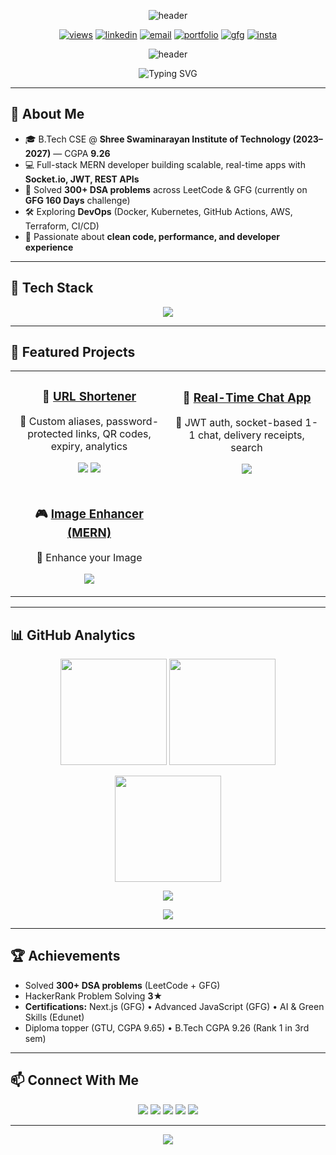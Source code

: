 <p align="center">
  <img src="https://capsule-render.vercel.app/api?type=waving&height=230&color=0:6EE7F9,100:8B5CF6&text=PATEL%20JAYKUMAR%20RAKESHBHAI&fontSize=38&fontAlign=50&fontAlignY=40&desc=Full%20Stack%20Developer%20%7C%20MERN%20%7C%20DevOps%20Learner&descAlign=50&descAlignY=65" alt="header"/>
</p>

<p align="center">
  <a href="https://github.com/JayP2006"><img src="https://komarev.com/ghpvc/?username=JayP2006&label=Profile%20Views&style=for-the-badge&color=blueviolet" alt="views"/></a>
  <a href="https://linkedin.com/in/pjaykumar/"><img src="https://img.shields.io/badge/LinkedIn-Connect-blue?style=for-the-badge&logo=linkedin" alt="linkedin"/></a>
  <a href="mailto:jay91451@gmail.com"><img src="https://img.shields.io/badge/Gmail-Contact-red?style=for-the-badge&logo=gmail" alt="email"/></a>
  <a href="https://jaypatel-portfolio-2006.vercel.app"><img src="https://img.shields.io/badge/Portfolio-Live-black?style=for-the-badge&logo=vercel" alt="portfolio"/></a>
  <a href="https://auth.geeksforgeeks.org/user/jay4code/"><img src="https://img.shields.io/badge/GeeksforGeeks-Profile-brightgreen?style=for-the-badge&logo=geeksforgeeks" alt="gfg"/></a>
  <a href="https://instagram.com/who_jay_patel"><img src="https://img.shields.io/badge/Instagram-Follow-E4405F?style=for-the-badge&logo=instagram" alt="insta"/></a>
</p>

<p align="center">
  <img src="https://capsule-render.vercel.app/api?type=waving&height=200&color=0:6EE7F9,100:8B5CF6&text=PATEL%20JAYKUMAR%20RAKESHBHAI&fontSize=36&fontAlign=50&fontAlignY=30&desc=Full%20Stack%20Developer%20%7C%20MERN%20%7C%20DevOps%20Learner&descAlign=50&descAlignY=55" alt="header"/>
</p>

<p align="center">
  <img src="https://readme-typing-svg.demolab.com?font=Poppins&size=28&pause=1200&color=8B5CF6&center=true&vCenter=true&width=800&lines=Hi%2C+I'm+Jay+Patel+👋;Full+Stack+Developer+🚀;MERN+%7C+DevOps+Learner+⚡;DSA+300%2B+Problems+Solved+📊;Always+Learning+Clean+Code+❤️" alt="Typing SVG" />
</p>


---

## 👋 About Me
- 🎓 B.Tech CSE @ **Shree Swaminarayan Institute of Technology (2023–2027)** — CGPA **9.26**
- 💻 Full-stack MERN developer building scalable, real-time apps with **Socket.io, JWT, REST APIs**
- 🧩 Solved **300+ DSA problems** across LeetCode & GFG (currently on **GFG 160 Days** challenge)
- 🛠️ Exploring **DevOps** (Docker, Kubernetes, GitHub Actions, AWS, Terraform, CI/CD)
- 🌱 Passionate about **clean code, performance, and developer experience**

---

## 🧰 Tech Stack
<p align="center">
  <img src="https://skillicons.dev/icons?i=js,react,nodejs,express,mongodb,tailwind,html,css,cpp,java,python,git,github,docker,kubernetes,aws,linux,nginx,postman,vscode&perline=9" />
</p>

---

## 🚀 Featured Projects

<table>
<tr>
<td align="center" width="50%">
  
### 🔗 [URL Shortener](https://github.com/JayP2006/Urlshortner)  
🔹 Custom aliases, password-protected links, QR codes, expiry, analytics  

<a href="https://github.com/JayP2006/url-shortener"><img src="https://img.shields.io/badge/Code-000?style=for-the-badge&logo=github"/></a>
<a href="https://jaypatel-portfolio-2006.vercel.app"><img src="https://img.shields.io/badge/Demo-Live-6EE7F9?style=for-the-badge&logo=vercel"/></a>

</td>
<td align="center" width="50%">
  
### 💬 [Real-Time Chat App](https://github.com/JayP2006/chat-app)  
🔹 JWT auth, socket-based 1-1 chat, delivery receipts, search  

<a href="https://github.com/JayP2006/realtime-chat-app"><img src="https://img.shields.io/badge/Code-000?style=for-the-badge&logo=github"/></a>

</td>
</tr>

<tr>
<td align="center" width="50%">

### 🎮 [Image Enhancer (MERN)](https://github.com/JayP2006/image-enhancer)  
🔹 Enhance your Image 

<a href="https://github.com/JayP2006/image-enhancer"><img src="https://img.shields.io/badge/Code-000?style=for-the-badge&logo=github"/></a>

</td>

</tr>
</table>

---

## 📊 GitHub Analytics
<p align="center">
  <img height="170" src="https://github-readme-stats.vercel.app/api?username=JayP2006&show_icons=true&theme=transparent&rank_icon=github"/>
  <img height="170" src="https://github-readme-stats.vercel.app/api/top-langs/?username=JayP2006&layout=compact&theme=transparent"/>
</p>
<p align="center">
  <img height="170" src="https://streak-stats.demolab.com?user=JayP2006&theme=transparent"/>
</p>
<p align="center">
  <img src="https://github-profile-trophy.vercel.app/?username=JayP2006&no-bg=true&no-frame=true&margin-w=10"/>
</p>
<p align="center">
  <img src="https://github-readme-activity-graph.vercel.app/graph?username=JayP2006&theme=react-dark"/>
</p>

---

## 🏆 Achievements
- Solved **300+ DSA problems** (LeetCode + GFG)  
- HackerRank Problem Solving **3★**  
- **Certifications:** Next.js (GFG) • Advanced JavaScript (GFG) • AI & Green Skills (Edunet)  
- Diploma topper (GTU, CGPA 9.65) • B.Tech CGPA 9.26 (Rank 1 in 3rd sem)  

---

## 📫 Connect With Me
<p align="center">
  <a href="mailto:jay91451@gmail.com"><img src="https://img.shields.io/badge/Gmail-jay91451%40gmail.com-red?style=for-the-badge&logo=gmail"/></a>
  <a href="https://linkedin.com/in/pjaykumar/"><img src="https://img.shields.io/badge/LinkedIn-JayKumar-blue?style=for-the-badge&logo=linkedin"/></a>
  <a href="https://jaypatel-portfolio-2006.vercel.app"><img src="https://img.shields.io/badge/Portfolio-Live-black?style=for-the-badge&logo=vercel"/></a>
  <a href="https://instagram.com/who_jay_patel"><img src="https://img.shields.io/badge/Instagram-who__jay__patel-E4405F?style=for-the-badge&logo=instagram"/></a>
  <a href="https://auth.geeksforgeeks.org/user/jay91451/practice/"><img src="https://img.shields.io/badge/GFG-Practice-brightgreen?style=for-the-badge&logo=geeksforgeeks"/></a>
</p>

---

<p align="center">
  <img src="https://capsule-render.vercel.app/api?type=waving&height=140&color=0:8B5CF6,100:6EE7F9&section=footer"/>
</p>
